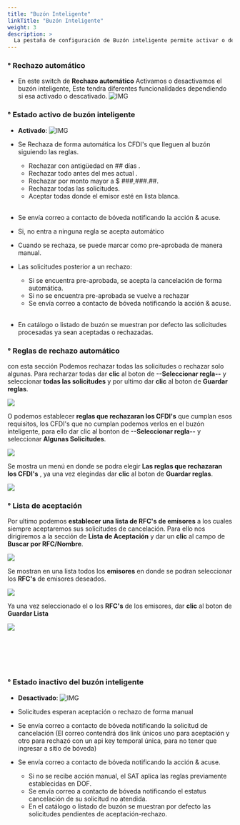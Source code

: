 ```yaml
---
title: "Buzón Inteligente"
linkTitle: "Buzón Inteligente"
weight: 3
description: >
  La pestaña de configuración de Buzón inteligente permite activar o desactivar el rechazo automático de CFDIS de Cancelación, así como establecer reglas para cancelar de forma automática.
---
```


### ° Rechazo automático

* En este switch de **Rechazo automático** Activamos o desactivamos el buzón inteligente, Este tendra diferentes funcionalidades dependiendo si esa activado o descativado.
![IMG](principal.png)

### ° Estado activo de buzón inteligente

* **Activado**:
  ![IMG](activo.png)

* Se Rechaza de forma automática los CFDI's que lleguen al buzón siguiendo las reglas.
	*	Rechazar con antigüedad en ## días .
	*	Rechazar todo antes del mes actual .
	*	Rechazar por monto mayor a $ ###,###.##.
	*	Rechazar todas las solicitudes.
	*	Aceptar todas donde el emisor esté en lista blanca.
<br><br>
*	Se envía correo a contacto de bóveda notificando la acción & acuse.
*	Si, no entra a ninguna regla se acepta automático
*	Cuando se rechaza, se puede marcar como pre-aprobada de manera manual.
* Las solicitudes posterior a un rechazo:
	*	Si se encuentra pre-aprobada, se acepta la cancelación de forma automática.
 	*	Si no se encuentra pre-aprobada se vuelve a rechazar
	*	Se envía correo a contacto de bóveda notificando la acción & acuse.
  <br><br>
*	En catálogo o listado de buzón se muestran por defecto las solicitudes procesadas ya sean aceptadas o rechazadas.

### ° Reglas de rechazo automático
con esta sección Podemos rechazar todas las solicitudes o rechazar solo algunas.
Para recharzar todas dar **clic** al boton de **--Seleccionar regla--** y seleccionar **todas las solicitudes**
y por ultimo dar **clic** al boton de **Guardar reglas**.

![](shi.png) 

O podemos establecer **reglas que rechazaran los CFDI's** que cumplan esos requisitos, los CFDI's que no cumplan podemos verlos en el buzón inteligente, para ello dar clic al bonton de **--Seleccionar regla--** y seleccionar **Algunas Solicitudes**.

![](selec.png) 

Se mostra un menú en donde se podra elegir **Las reglas que rechazaran los CFDI's** , ya una vez elegindas dar **clic** al boton de **Guardar reglas**.

![](shi2.png) 

### ° Lista de aceptación
Por ultimo podemos **establecer una lista de RFC's de emisores** a los cuales siempre aceptaremos sus solicitudes de cancelación.
Para ello nos dirigiremos a la sección de **Lista de Aceptación** y dar un **clic** al campo de **Buscar por RFC/Nombre**.

![](lista.png) 

Se mostran en una lista todos los **emisores** en donde se podran seleccionar los **RFC's** de emisores deseados.

![](lista2.png) 

Ya una vez seleccionado el o los **RFC's** de los emisores, dar **clic** al boton de **Guardar Lista**

![](lista3.png) 

<br><br><br><br>


### ° Estado inactivo del buzón inteligente
* **Desactivado**:
![IMG](desactivado.png) 

*	Solicitudes esperan aceptación o rechazo de forma manual
*	Se envía correo a contacto de bóveda notificando la solicitud de cancelación (El correo contendrá dos link únicos uno para aceptación y otro para rechazó con un api key temporal única, para no tener que ingresar a sitio de bóveda)
*	Se envía correo a contacto de bóveda notificando la acción & acuse.

	*	Si no se recibe acción manual, el SAT aplica las reglas previamente establecidas en DOF.
	*	Se envía correo a contacto de bóveda notificando el estatus cancelación de su solicitud no atendida. 
	*	En el catálogo o listado de buzón se muestran por defecto las solicitudes pendientes de aceptación-rechazo.

